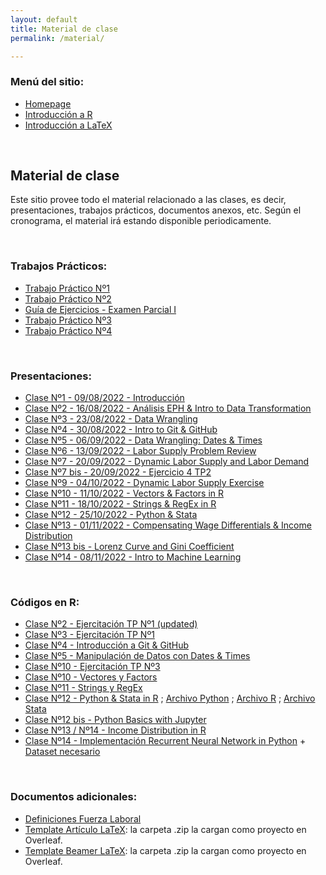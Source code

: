 ```yaml
---
layout: default
title: Material de clase
permalink: /material/

---
```

### Menú del sitio: 
- [Homepage](./index.md)
- [Introducción a R](./intro-r.md)
- [Introducción a LaTeX](./intro-latex.md)

&nbsp; 


## Material de clase

Este sitio provee todo el material relacionado a las clases, es decir, presentaciones, trabajos prácticos, documentos anexos, etc. Según el cronograma, el material irá estando disponible periodicamente.

&nbsp; 


### Trabajos Prácticos:
- [Trabajo Práctico Nº1](docs/material/TP_1.pdf)
- [Trabajo Práctico Nº2](docs/material/TP_2.pdf)
- [Guía de Ejercicios - Examen Parcial I](docs/material/Ejercicios_Repaso_Parcial_1_Laboral.pdf)
- [Trabajo Práctico Nº3](docs/material/TP_3.pdf)
- [Trabajo Práctico Nº4](docs/material/TP_4.pdf)

&nbsp;


### Presentaciones:
- [Clase Nº1 - 09/08/2022 - Introducción](docs/material/presentacion_clase_1.pdf)
- [Clase Nº2 - 16/08/2022 - Análisis EPH & Intro to Data Transformation](docs/material/presentacion_clase_2.pdf)
- [Clase Nº3 - 23/08/2022 - Data Wrangling](docs/material/presentacion_clase_3.pdf)
- [Clase Nº4 - 30/08/2022 - Intro to Git & GitHub](docs/material/presentacion_clase_4.pdf)
- [Clase Nº5 - 06/09/2022 - Data Wrangling: Dates & Times](docs/material/presentacion_clase_5.pdf)
- [Clase Nº6 - 13/09/2022 - Labor Supply Problem Review](docs/material/presentacion_clase_6.pdf)
- [Clase Nº7 - 20/09/2022 - Dynamic Labor Supply and Labor Demand](docs/material/presentacion_clase_7.pdf)
- [Clase Nº7 bis - 20/09/2022 - Ejercicio 4 TP2](docs/material/TP2_Ej4.pdf)
- [Clase Nº9 - 04/10/2022 - Dynamic Labor Supply Exercise](docs/material/presentacion_clase_9.pdf)
- [Clase Nº10 - 11/10/2022 - Vectors & Factors in R](docs/material/presentacion_clase_10.pdf)
- [Clase Nº11 - 18/10/2022 - Strings & RegEx in R](docs/material/presentacion_clase_11.pdf)
- [Clase Nº12 - 25/10/2022 - Python & Stata](docs/material/presentacion_clase_12.pdf)
- [Clase Nº13 - 01/11/2022 - Compensating Wage Differentials & Income Distribution](docs/material/presentacion_clase_13.pdf)
- [Clase Nº13 bis - Lorenz Curve and Gini Coefficient](docs/material/presentacion_clase_13bis.pdf)
- [Clase Nº14 - 08/11/2022 - Intro to Machine Learning](docs/material/presentacion_clase_14.pdf)

&nbsp;

### Códigos en R:
- [Clase Nº2 - Ejercitación TP Nº1 (updated)](docs/material/clase_2_ejercitacion_TP1.R)
- [Clase Nº3 - Ejercitación TP Nº1](docs/material/clase_3_ejercitacion_TP1.R)
- [Clase Nº4 - Introducción a Git & GitHub](docs/material/Notas_codigo_clase_4.docx)
- [Clase Nº5 - Manipulación de Datos con Dates & Times](docs/material/clase_5_ejercitacion.R)
- [Clase Nº10 - Ejercitación TP Nº3](docs/material/TP3_Correlacion_Informalidad.R)
- [Clase Nº10 - Vectores y Factors](docs/material/Vectors_Factors.R)
- [Clase Nº11 - Strings y RegEx](docs/material/strings_regex.R)
- [Clase Nº12 - Python & Stata in R](docs/material/python_stata_basics.R) ; [Archivo Python](docs/material/archivo_clase_12.py) ; [Archivo R](docs/material/archivo_clase_12.R) ; [Archivo Stata](docs/material/archivo_stata_tp3.do)
- [Clase Nº12 bis - Python Basics with Jupyter](docs/material/clase_12_python.ipynb)
- [Clase Nº13 / Nº14 - Income Distribution in R](docs/material/distribucion_R.r)
- [Clase Nº14 - Implementación Recurrent Neural Network in Python](docs/material/RNN_EnergyConsumptionForecasting.ipynb) + [Dataset necesario](docs/material/GEFCom2014-E.xlsx)

&nbsp;

### Documentos adicionales:
- [Definiciones Fuerza Laboral](docs/material/definiciones_fuerza_laboral.pdf)
- [Template Artículo LaTeX](docs/material/Template_Article_Econ_Laboral.zip): la carpeta .zip la cargan como proyecto en Overleaf.
- [Template Beamer LaTeX](docs/material/Template_Beamer.zip): la carpeta .zip la cargan como proyecto en Overleaf.


&nbsp;
